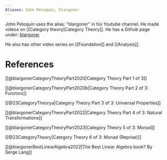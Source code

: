 ```yaml
---
Aliases: John Peloquin, blargoner
---
```


John Peloquin uses the alias: "blargoner" in his Youtube channel. He made videos on [[Category theory|Category Theory]]. He has a Github page under: [blargoner](https://github.com/blargoner)

He also has other video series on [[Foundation]] and [[Analysis]].

# References

[[@blargonerCategoryTheoryPart2020|Category Theory Part 1 of 3]]

[[@blargonerCategoryTheoryPart2020b|Category Theory Part 2 of 3: Functors]]

[[@23CategoryTheorya|Category Theory Part 3 of 3: Universal Properties]]

[[@blargonerCategoryTheoryPart2022|Category Theory Part 4 of 3: Natural Transformations]]

[[@blargonerCategoryTheoryPart2023|Category Theory 5 of 3: Monad]]

[[@23CategoryTheory|Category Theory 6 of 3: Monad (Reprise)]]

[[@blargonerBestLinearAlgebra2022|The Best Linear Algebra book? By Serge Lang]]